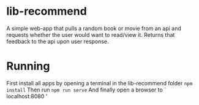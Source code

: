 # lib-recommend
A simple web-app that pulls a random book or movie from an api and requests whether the user would want to read/view it.  Returns that feedback to the api upon user response.

# Running
First install all apps by opening a terminal in the lib-recommend folder
` npm install `
Then run
` npm run serve `
And finally open a browser to
` localhost:8080 '
